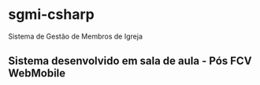 # sgmi-csharp
Sistema de Gestão de Membros de Igreja

## Sistema desenvolvido em sala de aula - Pós FCV WebMobile